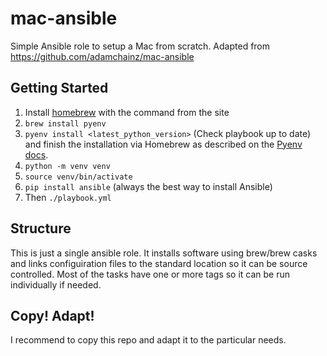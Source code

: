 mac-ansible
===========

Simple Ansible role to setup a Mac from scratch. Adapted from https://github.com/adamchainz/mac-ansible

Getting Started
---------------

1. Install [homebrew](http://brew.sh/) with the command from the site
2. `brew install pyenv`
3. `pyenv install <latest_python_version>` (Check playbook up to date) and finish the installation via Homebrew as described
    on the [Pyenv docs](https://github.com/pyenv/pyenv#homebrew-on-macos).
4. `python -m venv venv`
5. `source venv/bin/activate`
6. `pip install ansible` (always the best way to install Ansible)
7. Then `./playbook.yml`

Structure
----------
This is just a single ansible role. It installs software using brew/brew casks and links configuiration files to the standard location so it can be source controlled. Most of the tasks have one or more tags so it can be run individually if needed.

Copy! Adapt!
------------------
I recommend to copy this repo and adapt it to the particular needs.
